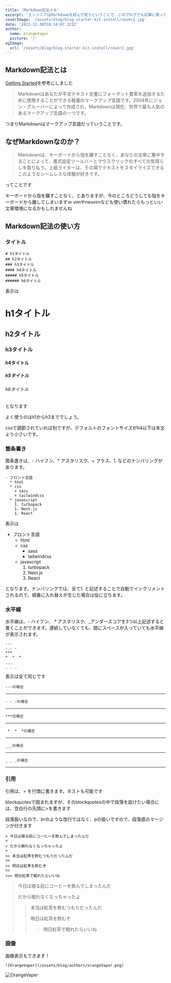 ```yaml
---
title: 'Markdown記法メモ'
excerpt: 'エンジニアはMarkdownを好んで使うということで、このブログでも記事に使っているMarkdown記法についてまとめてみようかと思います。以前お世話になった凄腕エンジニアもよくわからない記法や記号を使っていて、その時にMarkdown記法の存在を知ったものです。'
coverImage: '/assets/blog/blog-starter-kit-install/cover2.jpg'
date: '2022-11-30T18:18:07.322Z'
author:
  name: orangeVager
  picture: '/'
ogImage:
  url: '/assets/blog/blog-starter-kit-install/cover2.jpg'
---
```


## Markdown記法とは

[Getting Started](https://www.markdownguide.org/getting-started/)を参考にしました

> Markdownはあなたが平文テキスト文書にフォーマット要素を追加するために使用することができる軽量のマークアップ言語です。2004年にジョン・グルーバーによって作成され、Markdownは現在、世界で最も人気のあるマークアップ言語の一つです。

つまりMarkdownはマークアップ言語だっていうことです。

## なぜMarkdownなのか？

> Markdownは、キーボードから指を離すことなく、あなたの文章に集中することによって、書式設定ツールバーとマウスクリックのすべての気晴らしを取り払う。上級ライターは、その場でテキストをスタイライズできるこのようなシームレスな体験が好きです。

ってことです

キーボードから指を離すことなく、とありますが、今のところどうしても指をキーボードから離してしまいますｗ vimやneovimなども使い慣れたらもっといい文章環境になるかもしれませんね

## Markdown記法の使い方

### タイトル

```
# h1タイトル
## h2タイトル
### h3タイトル
#### h4タイトル
##### h5タイトル
###### h6タイトル
```
表示は

# h1タイトル
## h2タイトル
### h3タイトル
#### h4タイトル
##### h5タイトル
###### h6タイトル

となります

よく使うのはh1からh3まででしょう。

cssで調節されていれば別ですが、デフォルトのフォントサイズがh4以下は本文より小さいです。

### 箇条書き

箇条書きは、- ハイフン、* アスタリスク、+ プラス、1. などのナンバリングがあります。

```
- フロント言語
  * html
  * css
    + sass
    + tailwindcss
  * javascript
    1. turbopack
    1. Next.js
    1. React
```
表示は
- フロント言語
  * html
  * css
    + sass
    + tailwindcss
  * javascript
    1. turbopack
    1. Next.js
    1. React

となります。ナンバリングでは、全て1. と記述することで自動でインクリメントされるので、順番に入れ替えが生じた場合は役に立ちます。

### 水平線

水平線は、- ハイフン、 * アスタリスク、_アンダースコアを3つ以上記述すると書くことができます。連続していなくても、間にスペースが入っていても水平線が表示されます。

```
---
- - -
***
*  *  *
___
_ _ _
```

表示は全て同じです

```---の場合```

---

```- - -の場合```

- - -

```***の場合```

***

``` *  *  *の場合```

*  *  *

```___の場合```

___

```_ _ _の場合 ```

_ _ _

### 引用

引用は、> を行頭に書きます。ネストも可能です

blockquotesで囲まれますが、そのblockquotesの中で段落を設けたい場合には、空白行の先頭に>を書きます

段落扱いなので、brのような改行ではなく、pの扱いですので、段落感のマージンが付きます

```
> 今日は寝る前にコーヒーを飲んでしまったんだ
>
> だから眠れなくなっちゃったよ
>
>> 本当は紅茶を飲むつもりだったんだ
>>
>> 明日は紅茶を飲むぞ
>>
>>> 明日紅茶で眠れたらいいね
```
> 今日は寝る前にコーヒーを飲んでしまったんだ
>
> だから眠れなくなっちゃったよ
>
>> 本当は紅茶を飲むつもりだったんだ
>>
>> 明日は紅茶を飲むぞ
>>
>>> 明日紅茶で眠れたらいいね

### 画像

画像表示もできます！

`![OrangeVaper](/assets/blog/authors/orangeVaper.png)`

![OrangeVaper](/assets/blog/authors/orangeVaper.png)








